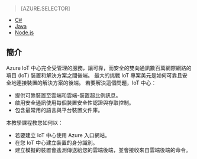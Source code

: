 > [AZURE.SELECTOR]
- [C#](../articles/iot-hub/iot-hub-csharp-csharp-getstarted.md)
- [Java](../articles/iot-hub/iot-hub-java-java-getstarted.md)
- [Node.js](../articles/iot-hub/iot-hub-node-node-getstarted.md)

## <a name="introduction"></a>簡介

Azure IoT 中心完全受管理的服務，讓可靠，而安全的雙向通訊數百萬網際網路的項目 (IoT) 裝置和解決方案之間後端。 最大的挑戰 IoT 專案美元是如何可靠且安全地連接裝置的解決方案的後端。 若要解決這個問題，IoT 中心︰

- 提供可靠裝置至雲端和雲端-裝置超比例訊息。
- 啟用安全通訊使用每個裝置安全性認證與存取控制。
- 包含最常用的語言與平台裝置文件庫。

本教學課程教您如何以︰

- 若要建立 IoT 中心使用 Azure 入口網站。
- 在您 IoT 中心建立裝置的身分識別。
- 建立模擬的裝置會遙測傳送給您的雲端後端，並會接收來自雲端後端的命令。